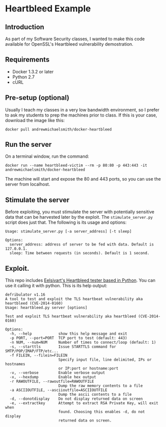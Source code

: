 # Heartbleed Example

## Introduction

As part of my Software Security classes, I wanted to make this code available
for OpenSSL's Heartbleed vulnerability demostration.

## Requirements

* Docker 1.3.2 or later
* Python 2.7
* cURL

## Pre-setup (optional)

Usually I teach my classes in a very low bandwidth environment, so I prefer
to ask my students to prep the machines prior to class. If this is your case,
download the image like this:

```shell
docker pull andrewmichaelsmith/docker-heartbleed
```

## Run the server

On a terminal window, run the command:

```shell
docker run --name heartbleed-victim --rm -p 80:80 -p 443:443 -it andrewmichaelsmith/docker-heartbleed
```

The machine will start and expose the 80 and 443 ports, so you can use the
server from localhost.

## Stimulate the server

Before exploiting, you must stimulate the server with potentially sensitive
data that can be harvested later by the exploit. The `stimulate_server.py`
script does just that. The following is its usage and options:

```shell
Usage: stimulate_server.py [-a server_address] [-t sleep]

Options:
  server_address: address of server to be fed with data. Default is 127.0.0.1.
  sleep: Time between requests (in seconds). Default is 1 second.
```

## Exploit.

This repo includes
[Eelsivart's Heartbleed tester based in Python](https://gist.github.com/eelsivart/10174134).
You can use it calling it with python. This is its help output:

```shell
defribulator v1.16
A tool to test and exploit the TLS heartbeat vulnerability aka heartbleed (CVE-2014-0160)
Usage: heartbleed.py server [options]

Test and exploit TLS heartbeat vulnerability aka heartbleed (CVE-2014-0160)

Options:
  -h, --help            show this help message and exit
  -p PORT, --port=PORT  TCP port to test (default: 443)
  -n NUM, --num=NUM     Number of times to connect/loop (default: 1)
  -s, --starttls        Issue STARTTLS command for SMTP/POP/IMAP/FTP/etc...
  -f FILEIN, --filein=FILEIN
                        Specify input file, line delimited, IPs or hostnames
                        or IP:port or hostname:port
  -v, --verbose         Enable verbose output
  -x, --hexdump         Enable hex output
  -r RAWOUTFILE, --rawoutfile=RAWOUTFILE
                        Dump the raw memory contents to a file
  -a ASCIIOUTFILE, --asciioutfile=ASCIIOUTFILE
                        Dump the ascii contents to a file
  -d, --donotdisplay    Do not display returned data on screen
  -e, --extractkey      Attempt to extract RSA Private Key, will exit when
                        found. Choosing this enables -d, do not display
                        returned data on screen.
```
